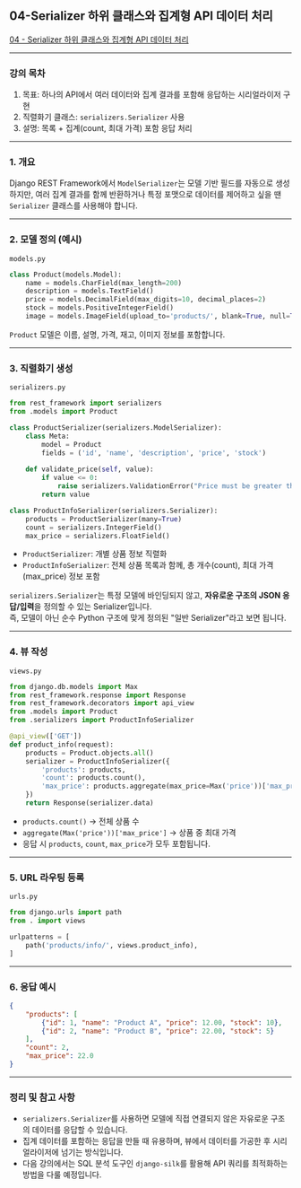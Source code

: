 
## 04-Serializer 하위 클래스와 집계형 API 데이터 처리

[04 - Serializer 하위 클래스와 집계형 API 데이터 처리](https://youtu.be/_xbI0-mjtw4?list=PL-2EBeDYMIbTLulc9FSoAXhbmXpLq2l5t)



---


### 강의 목차

1. 목표: 하나의 API에서 여러 데이터와 집계 결과를 포함해 응답하는 시리얼라이저 구현
2. 직렬화기 클래스: `serializers.Serializer` 사용
3. 설명: 목록 + 집계(count, 최대 가격) 포함 응답 처리

---

### 1. 개요

Django REST Framework에서 `ModelSerializer`는 모델 기반 필드를 자동으로 생성하지만, 여러 집계 결과를 함께 반환하거나 특정 포맷으로 데이터를 제어하고 싶을 땐 `Serializer` 클래스를 사용해야 합니다.

---

### 2. 모델 정의 (예시)

`models.py`

```python
class Product(models.Model):
    name = models.CharField(max_length=200)
    description = models.TextField()
    price = models.DecimalField(max_digits=10, decimal_places=2)
    stock = models.PositiveIntegerField()
    image = models.ImageField(upload_to='products/', blank=True, null=True)
```

`Product` 모델은 이름, 설명, 가격, 재고, 이미지 정보를 포함합니다.

---

### 3. 직렬화기 생성

`serializers.py`

```python
from rest_framework import serializers
from .models import Product

class ProductSerializer(serializers.ModelSerializer):
    class Meta:
        model = Product
        fields = ('id', 'name', 'description', 'price', 'stock')
  
    def validate_price(self, value):
        if value <= 0:
            raise serializers.ValidationError("Price must be greater than 0.")
        return value

class ProductInfoSerializer(serializers.Serializer):
    products = ProductSerializer(many=True)
    count = serializers.IntegerField()
    max_price = serializers.FloatField()
```

- `ProductSerializer`: 개별 상품 정보 직렬화
- `ProductInfoSerializer`: 전체 상품 목록과 함께, 총 개수(count), 최대 가격(max\_price) 정보 포함

`serializers.Serializer`는 특정 모델에 바인딩되지 않고, **자유로운 구조의 JSON 응답/입력**을 정의할 수 있는 Serializer입니다.  
즉, 모델이 아닌 순수 Python 구조에 맞게 정의된 "일반 Serializer"라고 보면 됩니다.

---

### 4. 뷰 작성

`views.py`

```python
from django.db.models import Max
from rest_framework.response import Response
from rest_framework.decorators import api_view
from .models import Product
from .serializers import ProductInfoSerializer

@api_view(['GET'])
def product_info(request):
    products = Product.objects.all()
    serializer = ProductInfoSerializer({
        'products': products,
        'count': products.count(),
        'max_price': products.aggregate(max_price=Max('price'))['max_price']
    })
    return Response(serializer.data)
```

- `products.count()` → 전체 상품 수
- `aggregate(Max('price'))['max_price']` → 상품 중 최대 가격
- 응답 시 `products`, `count`, `max_price`가 모두 포함됩니다.

---

### 5. URL 라우팅 등록

`urls.py`

```python
from django.urls import path
from . import views

urlpatterns = [
    path('products/info/', views.product_info),
]
```

---

### 6. 응답 예시

```json
{
    "products": [
        {"id": 1, "name": "Product A", "price": 12.00, "stock": 10},
        {"id": 2, "name": "Product B", "price": 22.00, "stock": 5}
    ],
    "count": 2,
    "max_price": 22.0
}
```

---

### 정리 및 참고 사항

- `serializers.Serializer`를 사용하면 모델에 직접 연결되지 않은 자유로운 구조의 데이터를 응답할 수 있습니다.
- 집계 데이터를 포함하는 응답을 만들 때 유용하며, 뷰에서 데이터를 가공한 후 시리얼라이저에 넘기는 방식입니다.
- 다음 강의에서는 SQL 분석 도구인 `django-silk`를 활용해 API 쿼리를 최적화하는 방법을 다룰 예정입니다.

